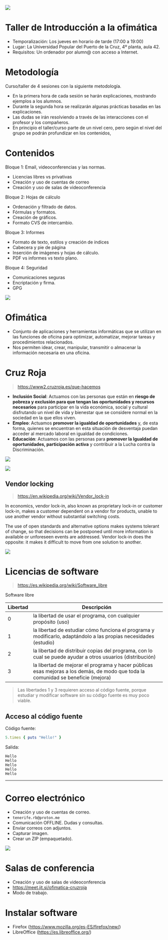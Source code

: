 
![](https://external-content.duckduckgo.com/iu/?u=http%3A%2F%2Fwww.puertodelacruz.nl%2Fwp-content%2Fuploads%2F2014%2F02%2Fhome.jpg&f=1&nofb=1&ipt=20adfad16512742fb74404efd95bcd267a84ea5c6ab99650ac4d9252cf78fc8d&ipo=images)

# Taller de Introducción a la ofimática

* Temporalización: Los jueves en horario de tarde (17:00 a 19:00)
* Lugar: La Universidad Popular del Puerto de la Cruz, 4º planta, aula 42.
* Requisitos: Un ordenador por alumn@ con acceso a Internet.

# Metodología

Curso/taller de 4 sesiones con la siguiente metodología.

* En la primera hora de cada sesión se harán explicaciones, mostrando ejemplos a los alumnos.
* Durante la segunda hora se realizarán algunas prácticas basadas en las explicaciones.
* Las dudas se irán resolviendo a través de las interacciones con el profesor y los compañeros.
* En principio el taller/curso parte de un nivel cero, pero según el nivel del grupo se podrán profundizar en los contenidos,

# Contenidos

Bloque 1: Email, videoconferencias y las normas.

* Licencias libres vs privativas
* Creación y uso de cuentas de correo
* Creación y uso de salas de videoconferencia

Bloque 2: Hojas de cálculo

* Ordenación y filtrado de datos.
* Fórmulas y formatos.
* Creación de gráficos.
* Formato CVS de intercambio.

Bloque 3: Informes

* Formato de texto, estilos y creación de índices
* Cabecera y pie de página
* Inserción de imágenes y hojas de cálculo.
* PDF vs informes vs texto plano.

Bloque 4: Seguridad

* Comunicaciones seguras
* Encriptación y firma.
* GPG


![](https://www.copiadoraseimpresoras.com/wp-content/uploads/2017/06/daisi-ofimatica-ofimatica.jpg)

# Ofimática

* Conjunto de aplicaciones y herramientas informáticas que se utilizan en las funciones de oficina para optimizar, automatizar, mejorar tareas y procedimientos relacionados.
* Nos permiten idear, crear, manipular, transmitir o almacenar la información necesaria en una oficina.


# Cruz Roja

> https://www2.cruzroja.es/que-hacemos

* **Inclusión Social**: Actuamos con las personas que están en **riesgo de pobreza y exclusión para que tengan las oportunidades y recursos necesarios** para participar en la vida económica, social y cultural disfrutando un nivel de vida y bienestar que se considere normal en la sociedad en la que ellos viven.
* **Empleo**: Actuamos **promover la igualdad de oportunidades** y, de esta forma, quienes se encuentran en esta situación de desventaja puedan acceder al mercado laboral en igualdad de condiciones.
* **Educación**: Actuamos con las personas para **promover la Igualdad de oportunidades, participación activa** y contribuir a la Lucha contra la Discriminación.


![](https://external-content.duckduckgo.com/iu/?u=https%3A%2F%2Fcloud10.todocoleccion.online%2Fantiguedades-tecnicas%2Ftc%2F2018%2F11%2F23%2F22%2F141422418_113530688.jpg&f=1&nofb=1&ipt=51425615cfef49aa97b633e209433ad377501a674be6d4ebf43ec4ac1ef8b3f4&ipo=images)

![](https://external-content.duckduckgo.com/iu/?u=https%3A%2F%2Ftse2.mm.bing.net%2Fth%3Fid%3DOIP._7eALKX4HsSZeVFPtmoWpQHaFj%26pid%3DApi&f=1&ipt=912a853a2ea7bc1085e62ea90d0b45d39ac9e02dec7a01b4926282dc363dadcb&ipo=images)

## Vendor locking

> https://en.wikipedia.org/wiki/Vendor_lock-in

In economics, vendor lock-in, also known as proprietary lock-in or customer lock-in, makes a customer dependent on a vendor for products, unable to use another vendor without substantial switching costs.

The use of open standards and alternative options makes systems tolerant of change, so that decisions can be postponed until more information is available or unforeseen events are addressed. Vendor lock-in does the opposite: it makes it difficult to move from one solution to another.

![](https://external-content.duckduckgo.com/iu/?u=https%3A%2F%2Ftse1.mm.bing.net%2Fth%3Fid%3DOIP.mj92IUHcqSc0gFgFs8qvFwHaDp%26pid%3DApi&f=1&ipt=e1381359b08bd2825cde155f6f7dd8973ff198143ca8850776806c726ffba471&ipo=images)


# Licencias de software

> https://es.wikipedia.org/wiki/Software_libre

Software libre

| Libertad | Descripción |
| -------- | ----------- |
| 0        | la libertad de usar el programa, con cualquier propósito (uso) |
| 1        | la libertad de estudiar cómo funciona el programa y modificarlo, adaptándolo a las propias necesidades (estudio) |
| 2        | la libertad de distribuir copias del programa, con lo cual se puede ayudar a otros usuarios (distribución) |
| 3        | la libertad de mejorar el programa y hacer públicas esas mejoras a los demás, de modo que toda la comunidad se beneficie (mejora) |

> Las libertades 1 y 3 requieren acceso al código fuente, porque estudiar y modificar software sin su código fuente es muy poco viable.

## Acceso al código fuente

Código fuente:

```ruby
5.times { puts "Hello!" }
```

Salida:

```
Hello
Hello
Hello
Hello
Hello
```

---

# Correo electrónico

* Creación y uso de cuentas de correo.
* `tenerife.rb@proton.me`
* Comunicación OFFLINE. Dudas y consultas.
* Enviar correos con adjuntos.
* Capturar imagen.
* Crear un ZIP (empaquetado).

![](https://external-content.duckduckgo.com/iu/?u=https%3A%2F%2Ftse2.mm.bing.net%2Fth%3Fid%3DOIP.x0__b1kBPbz3uLqLQDx08gHaDu%26pid%3DApi&f=1&ipt=321874b0c4e030e6cb0eadd3114d4ccea73164ce88318467d7ae40fe7be225c2&ipo=images)


# Salas de conferencia

* Creación y uso de salas de videoconferencia
* https://meet.jit.si/ofimatica-cruzroja
* Modo de trabajo.

# Instalar software

* Firefox (https://www.mozilla.org/es-ES/firefox/new/)
* LibreOffice (https://es.libreoffice.org/)
